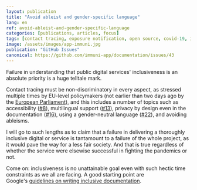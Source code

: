 ```yaml
---
layout: publication
title: "Avoid ableist and gender-specific language"
lang: en
ref: avoid-ableist-and-gender-specific-language
categories: [publications, articles, focus]
tags: [contact tracing, exposure notification, open source, covid-19, italy, immuni]
image: /assets/images/app-immuni.jpg
publication: "GitHub Issues"
canonical: https://github.com/immuni-app/documentation/issues/43
---
```


Failure in understanding that public digital services' inclusiveness is an absolute priority is a huge telltale mark.

Contact tracing must be non-discriminatory in every aspect, as stressed multiple times by EU-level policymakers (not earlier than two days ago by the [European Parliament](https://www.europarl.europa.eu/news/en/press-room/20200512IPR78915/covid-19-tracing-apps-meps-stress-the-need-to-preserve-citizens-privacy)), and this includes a number of topics such as accessibility ([#8](https://github.com/immuni-app/documentation/issues/8)), multilingual support ([#13](https://github.com/immuni-app/documentation/issues/13)), privacy by design even in the documentation ([#16](https://github.com/immuni-app/documentation/issues/16)), using a gender-neutral language ([#22](https://github.com/immuni-app/documentation/issues/22)), and avoiding ableisms.

I will go to such lengths as to claim that a failure in delivering a thoroughly inclusive digital or service is tantamount to a failure of the whole project, as it would pave the way for a less fair society. And that is true regardless of whether the service were elsewise successful in fighting the pandemics or not.

Come on: inclusiveness is no unattainable goal even with such hectic time constraints as we all are facing. A good starting point are Google's [guidelines on writing inclusive documentation](https://developers.google.com/style/inclusive-documentation).
